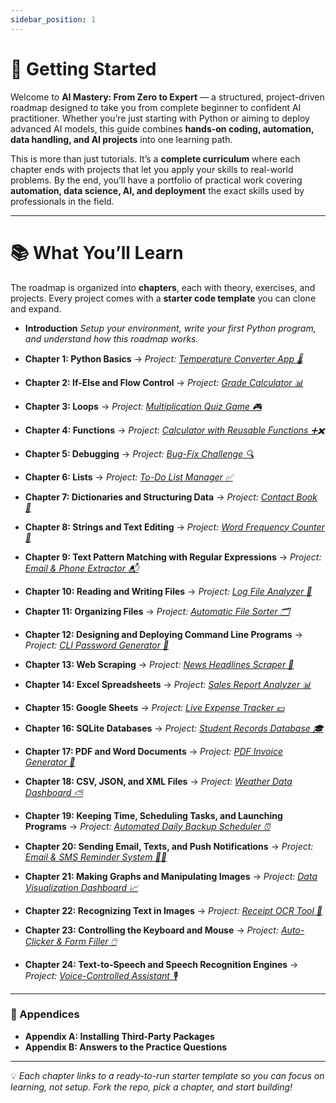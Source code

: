 ```yaml
---
sidebar_position: 1
---
```


# 👋 Getting Started

Welcome to **AI Mastery: From Zero to Expert** — a structured, project-driven roadmap designed to take you from complete beginner to confident AI practitioner. Whether you’re just starting with Python or aiming to deploy advanced AI models, this guide combines **hands-on coding, automation, data handling, and AI projects** into one learning path.

This is more than just tutorials. It’s a **complete curriculum** where each chapter ends with projects that let you apply your skills to real-world problems. By the end, you’ll have a portfolio of practical work covering **automation, data science, AI, and deployment** the exact skills used by professionals in the field.

---

# 📚 What You’ll Learn

The roadmap is organized into **chapters**, each with theory, exercises, and projects. Every project comes with a **starter code template** you can clone and expand.

* **Introduction**
  *Setup your environment, write your first Python program, and understand how this roadmap works.*

* **Chapter 1: Python Basics**
  → *Project: [Temperature Converter App 🌡️](../projects/)*

* **Chapter 2: If-Else and Flow Control**
  → *Project: [Grade Calculator 📊](projects/chapter02_grade_calculator/starter.py)*

* **Chapter 3: Loops**
  → *Project: [Multiplication Quiz Game 🎮](projects/chapter03_quiz_game/starter.py)*

* **Chapter 4: Functions**
  → *Project: [Calculator with Reusable Functions ➕✖️](projects/chapter04_calculator/starter.py)*

* **Chapter 5: Debugging**
  → *Project: [Bug-Fix Challenge 🔍](projects/chapter05_debugging/starter.py)*

* **Chapter 6: Lists**
  → *Project: [To-Do List Manager ✅](projects/chapter06_todo_list/starter.py)*

* **Chapter 7: Dictionaries and Structuring Data**
  → *Project: [Contact Book 📒](projects/chapter07_contact_book/starter.py)*

* **Chapter 8: Strings and Text Editing**
  → *Project: [Word Frequency Counter 📖](projects/chapter08_word_counter/starter.py)*

* **Chapter 9: Text Pattern Matching with Regular Expressions**
  → *Project: [Email & Phone Extractor 📬](projects/chapter09_regex_extractor/starter.py)*

* **Chapter 10: Reading and Writing Files**
  → *Project: [Log File Analyzer 📝](projects/chapter10_log_analyzer/starter.py)*

* **Chapter 11: Organizing Files**
  → *Project: [Automatic File Sorter 🗂️](projects/chapter11_file_sorter/starter.py)*

* **Chapter 12: Designing and Deploying Command Line Programs**
  → *Project: [CLI Password Generator 🔑](projects/chapter12_password_generator/starter.py)*

* **Chapter 13: Web Scraping**
  → *Project: [News Headlines Scraper 📰](projects/chapter13_web_scraper/starter.py)*

* **Chapter 14: Excel Spreadsheets**
  → *Project: [Sales Report Analyzer 📊](projects/chapter14_excel_analyzer/starter.py)*

* **Chapter 15: Google Sheets**
  → *Project: [Live Expense Tracker 💵](projects/chapter15_google_sheets/starter.py)*

* **Chapter 16: SQLite Databases**
  → *Project: [Student Records Database 🎓](projects/chapter16_sqlite_db/starter.py)*

* **Chapter 17: PDF and Word Documents**
  → *Project: [PDF Invoice Generator 📄](projects/chapter17_pdf_invoice/starter.py)*

* **Chapter 18: CSV, JSON, and XML Files**
  → *Project: [Weather Data Dashboard ⛅](projects/chapter18_data_dashboard/starter.py)*

* **Chapter 19: Keeping Time, Scheduling Tasks, and Launching Programs**
  → *Project: [Automated Daily Backup Scheduler ⏰](projects/chapter19_task_scheduler/starter.py)*

* **Chapter 20: Sending Email, Texts, and Push Notifications**
  → *Project: [Email & SMS Reminder System 📧📱](projects/chapter20_notifications/starter.py)*

* **Chapter 21: Making Graphs and Manipulating Images**
  → *Project: [Data Visualization Dashboard 📈](projects/chapter21_visualizer/starter.py)*

* **Chapter 22: Recognizing Text in Images**
  → *Project: [Receipt OCR Tool 🧾](projects/chapter22_ocr_tool/starter.py)*

* **Chapter 23: Controlling the Keyboard and Mouse**
  → *Project: [Auto-Clicker & Form Filler 🖱️](projects/chapter23_auto_clicker/starter.py)*

* **Chapter 24: Text-to-Speech and Speech Recognition Engines**
  → *Project: [Voice-Controlled Assistant 🎙️](projects/chapter24_voice_assistant/starter.py)*

---

### 📑 Appendices

* **Appendix A: Installing Third-Party Packages**
* **Appendix B: Answers to the Practice Questions**

---

💡 *Each chapter links to a ready-to-run starter template so you can focus on learning, not setup. Fork the repo, pick a chapter, and start building!*
